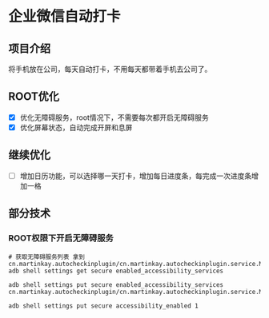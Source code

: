 # 企业微信自动打卡

## 项目介绍
将手机放在公司，每天自动打卡，不用每天都带着手机去公司了。

## ROOT优化
- [x] 优化无障碍服务，root情况下，不需要每次都开启无障碍服务
- [x] 优化屏幕状态，自动完成开屏和息屏

## 继续优化
- [ ] 增加日历功能，可以选择哪一天打卡，增加每日进度条，每完成一次进度条增加一格


## 部分技术

### ROOT权限下开启无障碍服务
```shell
# 获取无障碍服务列表 拿到cn.martinkay.autocheckinplugin/cn.martinkay.autocheckinplugin.service.MyAccessibilityService
adb shell settings get secure enabled_accessibility_services
```

```shell
adb shell settings put secure enabled_accessibility_services cn.martinkay.autocheckinplugin/cn.martinkay.autocheckinplugin.service.MyAccessibilityService
```

```shell
adb shell settings put secure accessibility_enabled 1
```